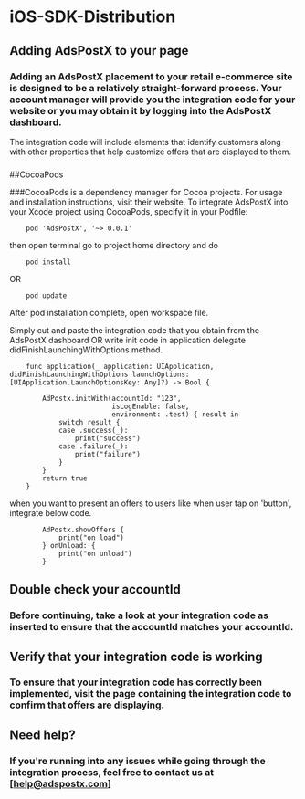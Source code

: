 # iOS-SDK-Distribution
## Adding AdsPostX to your page

### Adding an AdsPostX placement to your retail e-commerce site is designed to be a relatively straight-forward process. Your account manager will provide you the integration code for your website or you may obtain it by logging into the AdsPostX dashboard.

The integration code will include elements that identify customers along with other properties that help customize offers that are displayed to them.  
###

##CocoaPods

###CocoaPods is a dependency manager for Cocoa projects. For usage and installation instructions, visit their website. To integrate AdsPostX into your Xcode project using CocoaPods, specify it in your Podfile:
```
    pod 'AdsPostX', '~> 0.0.1'
```
then open terminal go to project home directory and do

```
    pod install
```
OR
```
    pod update
```
After pod installation complete, open workspace file.

Simply cut and paste the integration code that you obtain from the AdsPostX dashboard OR write init code in application delegate didFinishLaunchingWithOptions method.

```
    func application(_ application: UIApplication, didFinishLaunchingWithOptions launchOptions: [UIApplication.LaunchOptionsKey: Any]?) -> Bool {
        
        AdPostx.initWith(accountId: "123",
                         isLogEnable: false,
                         environment: .test) { result in
            switch result {
            case .success(_):
                print("success")
            case .failure(_):
                print("failure")
            }
        }
        return true
    }
```
when you want to present an offers to users like when user tap on 'button', integrate below code.
```
        AdPostx.showOffers {
            print("on load")
        } onUnload: {
            print("on unload")
        }
```
## Double check your accountId

### Before continuing, take a look at your integration code as inserted to ensure that the accountId matches your accountId.

## Verify that your integration code is working

### To ensure that your integration code has correctly been implemented, visit the page containing the integration code to confirm that offers are displaying.

## Need help?

### If you're running into any issues while going through the integration process, feel free to contact us at [help@adspostx.com]

